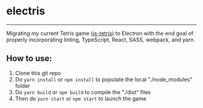# electris
---
Migrating my current Tetris game ([js-tetris](https://github.com/jareddgotte/js-tetris)) to Electron with the end goal of properly incorporating linting, TypeScript, React, SASS, webpack, and yarn.

## How to use:
1. Clone this git repo
2. Do `yarn install` or `npm install` to populate the local "./node_modules" folder
3. Do `yarn build` or `npm build` to compile the "./dist" files
4. Then do `yarn start` or `npm start` to launch the game